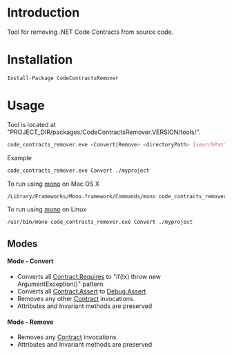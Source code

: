 Introduction
============
Tool for removing .NET Code Contracts from source code.

Installation
============
```
Install-Package CodeContractsRemover
```

Usage
============
Tool is located at "PROJECT_DIR/packages/CodeContractsRemover.VERSION/tools/".

```bash
code_contracts_remover.exe <Convert|Remove> <directoryPath> [searchPattern=*.cs] [encoding=utf-8]
```
Example
```bash
code_contracts_remover.exe Convert ./myproject
```

To run using [mono](http://www.mono-project.com/download/#download-mac) on Mac OS X
```bash
/Library/Frameworks/Mono.framework/Commands/mono code_contracts_remover.exe Convert ./myproject
```

To run using [mono](http://www.mono-project.com/download/#download-lin) on Linux
```bash
/usr/bin/mono code_contracts_remover.exe Convert ./myproject
```

## Modes

#### Mode - Convert
- Converts all [Contract.Requires](https://msdn.microsoft.com/en-us/library/system.diagnostics.contracts.contract.requires(v=vs.110).aspx) to "if(!x) throw new ArgumentException()" pattern.
- Converts all [Contract.Assert](https://msdn.microsoft.com/en-us/library/system.diagnostics.contracts.contract.assert(v=vs.110).aspx) to [Debug.Assert](https://msdn.microsoft.com/en-us/library/system.diagnostics.debug.assert(v=vs.110).aspx)
- Removes any other [Contract](https://msdn.microsoft.com/en-us/library/system.diagnostics.contracts.contract(v=vs.110).aspx) invocations.
- Attributes and Invariant methods are preserved

#### Mode - Remove
- Removes any [Contract](https://msdn.microsoft.com/en-us/library/system.diagnostics.contracts.contract(v=vs.110).aspx) invocations.
- Attributes and Invariant methods are preserved
